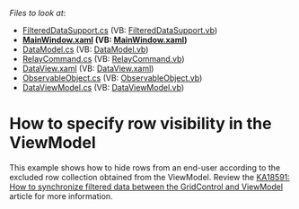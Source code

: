 <!-- default file list -->
*Files to look at*:

* [FilteredDataSupport.cs](<./CS/Grid MVVM Filtering/FilteredDataSupport.cs>) (VB: [FilteredDataSupport.vb](<./VB/Grid MVVM Filtering/FilteredDataSupport.vb>))
* **[MainWindow.xaml](<./CS/Grid MVVM Filtering/MainWindow.xaml>) (VB: [MainWindow.xaml](<./VB/Grid MVVM Filtering/MainWindow.xaml>))**
* [DataModel.cs](<./CS/Grid MVVM Filtering/Model/DataModel.cs>) (VB: [DataModel.vb](<./VB/Grid MVVM Filtering/Model/DataModel.vb>))
* [RelayCommand.cs](<./CS/Grid MVVM Filtering/RelayCommand.cs>) (VB: [RelayCommand.vb](<./VB/Grid MVVM Filtering/RelayCommand.vb>))
* [DataView.xaml](<./CS/Grid MVVM Filtering/View/DataView.xaml>) (VB: [DataView.xaml](<./VB/Grid MVVM Filtering/View/DataView.xaml>))
* [ObservableObject.cs](<./CS/Grid MVVM Filtering/ViewModel/Common/ObservableObject.cs>) (VB: [ObservableObject.vb](<./VB/Grid MVVM Filtering/ViewModel/Common/ObservableObject.vb>))
* [DataViewModel.cs](<./CS/Grid MVVM Filtering/ViewModel/DataViewModel.cs>) (VB: [DataViewModel.vb](<./VB/Grid MVVM Filtering/ViewModel/DataViewModel.vb>))
<!-- default file list end -->
# How to specify row visibility in the ViewModel


<p>This example shows how to hide rows from an end-user according to the excluded row collection obtained from the ViewModel. Review the <a href="https://www.devexpress.com/Support/Center/p/KA18591">KA18591: How to synchronize filtered data between the GridControl and ViewModel</a> article for more information.</p>

<br/>


